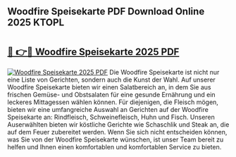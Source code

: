 ## Woodfire Speisekarte PDF Download Online 2025 KTOPL

# <h2><a href="http://gcbo6ul.nevu.top/?p=Woodfire+Speisekarte">🔗 👉🔴 Woodfire Speisekarte 2025 PDF</a></h2>

[![Woodfire Speisekarte 2025 PDF](https://i.imgur.com/dBaPXMq.png)](http://gcbo6ul.nevu.top/?p=Woodfire+Speisekarte)
Die Woodfire Speisekarte ist nicht nur eine Liste von Gerichten, sondern auch die Kunst der Wahl. Auf unserer Woodfire Speisekarte bieten wir einen Salatbereich an, in dem Sie aus frischen Gemüse- und Obstsalaten für eine gesunde Ernährung und ein leckeres Mittagessen wählen können. Für diejenigen, die Fleisch mögen, bieten wir eine umfangreiche Auswahl an Gerichten auf der Woodfire Speisekarte an: Rindfleisch, Schweinefleisch, Huhn und Fisch. Unseren Auserwählten bieten wir köstliche Gerichte wie Schaschlik und Steak an, die auf dem Feuer zubereitet werden. Wenn Sie sich nicht entscheiden können, was Sie von der Woodfire Speisekarte wünschen, ist unser Team bereit zu helfen und Ihnen einen komfortablen und komfortablen Service zu bieten.
